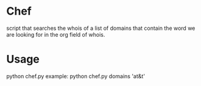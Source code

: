 # Chef
script that searches the whois of a list of domains that contain the word we are looking for in the org field of whois.

# Usage
python chef.py <file> <text>
example: python chef.py domains 'at&t'
  





